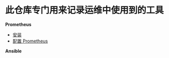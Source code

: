# 此仓库专门用来记录运维中使用到的工具

__Prometheus__
* [安装](https://github.com/lcePolarBear/Ops_Automation_Note/blob/master/Prometheus/安装Prometheus.md)
* [配置 Prometheus](https://github.com/lcePolarBear/Ops_Automation_Note/blob/master/Prometheus/如何配置%20Prometheus.yml%20文件.md)

__Ansible__